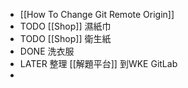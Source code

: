 - [[How To Change Git Remote Origin]]
- TODO [[Shop]] 濕紙巾
- TODO [[Shop]] 衛生紙
- DONE 洗衣服
- LATER 整理 [[解題平台]] 到WKE GitLab
-